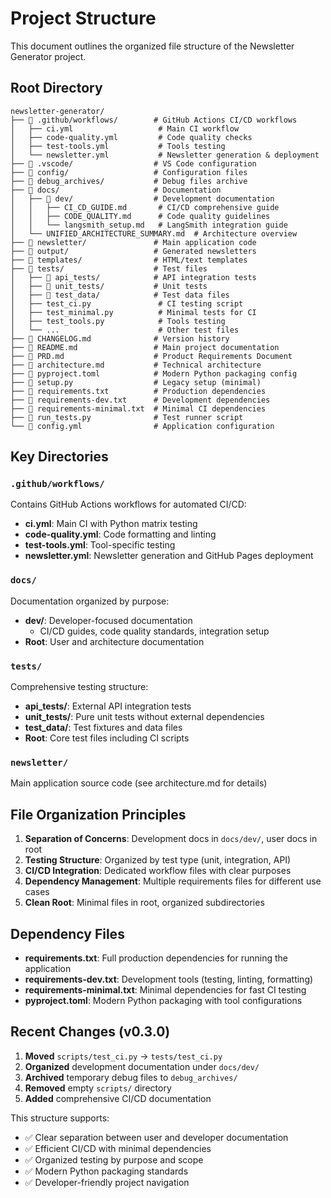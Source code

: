 # Project Structure

This document outlines the organized file structure of the Newsletter Generator project.

## Root Directory

```
newsletter-generator/
├── 📁 .github/workflows/        # GitHub Actions CI/CD workflows
│   ├── ci.yml                   # Main CI workflow
│   ├── code-quality.yml         # Code quality checks
│   ├── test-tools.yml           # Tools testing
│   └── newsletter.yml           # Newsletter generation & deployment
├── 📁 .vscode/                  # VS Code configuration
├── 📁 config/                   # Configuration files
├── 📁 debug_archives/           # Debug files archive
├── 📁 docs/                     # Documentation
│   ├── 📁 dev/                  # Development documentation
│   │   ├── CI_CD_GUIDE.md       # CI/CD comprehensive guide
│   │   ├── CODE_QUALITY.md      # Code quality guidelines  
│   │   └── langsmith_setup.md   # LangSmith integration guide
│   └── UNIFIED_ARCHITECTURE_SUMMARY.md  # Architecture overview
├── 📁 newsletter/               # Main application code
├── 📁 output/                   # Generated newsletters
├── 📁 templates/                # HTML/text templates
├── 📁 tests/                    # Test files
│   ├── 📁 api_tests/            # API integration tests
│   ├── 📁 unit_tests/           # Unit tests
│   ├── 📁 test_data/            # Test data files
│   ├── test_ci.py               # CI testing script
│   ├── test_minimal.py          # Minimal tests for CI
│   ├── test_tools.py            # Tools testing
│   └── ...                      # Other test files
├── 📄 CHANGELOG.md              # Version history
├── 📄 README.md                 # Main project documentation
├── 📄 PRD.md                    # Product Requirements Document
├── 📄 architecture.md           # Technical architecture
├── 📄 pyproject.toml            # Modern Python packaging config
├── 📄 setup.py                  # Legacy setup (minimal)
├── 📄 requirements.txt          # Production dependencies
├── 📄 requirements-dev.txt      # Development dependencies
├── 📄 requirements-minimal.txt  # Minimal CI dependencies
├── 📄 run_tests.py              # Test runner script
└── 📄 config.yml                # Application configuration
```

## Key Directories

### `.github/workflows/`
Contains GitHub Actions workflows for automated CI/CD:
- **ci.yml**: Main CI with Python matrix testing
- **code-quality.yml**: Code formatting and linting
- **test-tools.yml**: Tool-specific testing 
- **newsletter.yml**: Newsletter generation and GitHub Pages deployment

### `docs/`
Documentation organized by purpose:
- **dev/**: Developer-focused documentation
  - CI/CD guides, code quality standards, integration setup
- **Root**: User and architecture documentation

### `tests/`
Comprehensive testing structure:
- **api_tests/**: External API integration tests
- **unit_tests/**: Pure unit tests without external dependencies  
- **test_data/**: Test fixtures and data files
- **Root**: Core test files including CI scripts

### `newsletter/`
Main application source code (see architecture.md for details)

## File Organization Principles

1. **Separation of Concerns**: Development docs in `docs/dev/`, user docs in root
2. **Testing Structure**: Organized by test type (unit, integration, API)
3. **CI/CD Integration**: Dedicated workflow files with clear purposes
4. **Dependency Management**: Multiple requirements files for different use cases
5. **Clean Root**: Minimal files in root, organized subdirectories

## Dependency Files

- **requirements.txt**: Full production dependencies for running the application
- **requirements-dev.txt**: Development tools (testing, linting, formatting)
- **requirements-minimal.txt**: Minimal dependencies for fast CI testing
- **pyproject.toml**: Modern Python packaging with tool configurations

## Recent Changes (v0.3.0)

1. **Moved** `scripts/test_ci.py` → `tests/test_ci.py`
2. **Organized** development documentation under `docs/dev/`
3. **Archived** temporary debug files to `debug_archives/`
4. **Removed** empty `scripts/` directory
5. **Added** comprehensive CI/CD documentation

This structure supports:
- ✅ Clear separation between user and developer documentation
- ✅ Efficient CI/CD with minimal dependencies
- ✅ Organized testing by purpose and scope
- ✅ Modern Python packaging standards
- ✅ Developer-friendly project navigation 